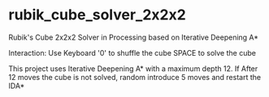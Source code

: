 # rubik_cube_solver_2x2x2
Rubik's Cube 2x2x2 Solver in Processing based on Iterative Deepening A*

Interaction:
Use Keyboard '0' to shuffle the cube
           SPACE to solve the cube

This project uses Iterative Deepening A* with a maximum depth 12.
If After 12 moves the cube is not solved, random introduce 5 moves and restart the IDA*
